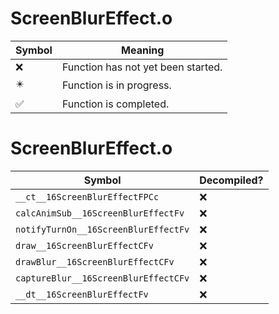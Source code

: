 # ScreenBlurEffect.o
| Symbol | Meaning 
| ------------- | ------------- 
| :x: | Function has not yet been started. 
| :eight_pointed_black_star: | Function is in progress. 
| :white_check_mark: | Function is completed. 


# ScreenBlurEffect.o
| Symbol | Decompiled? |
| ------------- | ------------- |
| `__ct__16ScreenBlurEffectFPCc` | :x: |
| `calcAnimSub__16ScreenBlurEffectFv` | :x: |
| `notifyTurnOn__16ScreenBlurEffectFv` | :x: |
| `draw__16ScreenBlurEffectCFv` | :x: |
| `drawBlur__16ScreenBlurEffectCFv` | :x: |
| `captureBlur__16ScreenBlurEffectCFv` | :x: |
| `__dt__16ScreenBlurEffectFv` | :x: |

